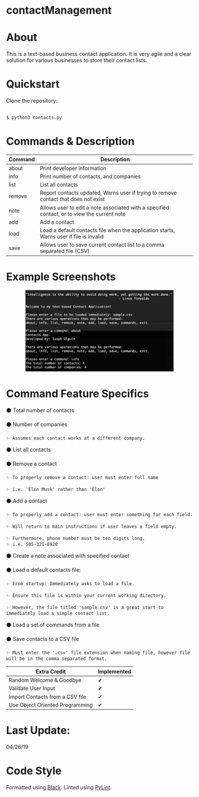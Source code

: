 # contactManagement

# About

This is a text-based business contact application.
It is very agile and a clear solution for various businesses to store their contact lists.

# Quickstart

Clone the repository:

```bash

```

```bash
$ python3 contacts.py
```

# Commands & Description

| Command                | Description |
|------------------------|-------------|
| about | Print developer information |
| info | Print number of contacts, and companies |
| list | List all contacts |
| remove | Report contacts updated, Warns user if trying to remove contact that does not exist |
| note | Allows user to edit a note associated with a specified contact, or to view the current note |
| add | Add a contact |
| load | Load a default contacts file when the application starts, Warns user if file is invalid |
| save | Allows user to save current contact list to a comma separated file (CSV) |

# Example Screenshots

<div align="center">
    <img src="screenshots/welcome_about_info.png" width="400px"</img>
</div>



# Command Feature Specifics

⚫️ Total number of contacts

⚫️ Number of companies

    ✨ Assumes each contact works at a different company.

⚫️ List all contacts

⚫️ Remove a contact

    ✨ To properly remove a contact: user must enter full name

    ✨ i.e. 'Elon Musk' rather than 'Elon'

⚫️ Add a contact

    ✨ To properly add a contact: user must enter something for each field.

    ✨ Will return to main instructions if user leaves a field empty.

    ✨ Furthermore, phone number must be ten digits long.
    ✨ i.e. 505-321-6920

⚫️ Create a note associated with specified contact

⚫️ Load a default contacts file:

    ✨ From startup: Immediately asks to load a file.

    ✨ Ensure this file is within your current working directory.

    ✨ However, the file titled 'sample.csv' is a great start to immediately load a simple contact list.

⚫️ Load a set of commands from a file

⚫️ Save contacts to a CSV file

    ✨ Must enter the '.csv' file extension when naming file, however file will be in the comma separated format.


| Extra Credit           | Implemented |
|------------------------|-------------|
| Random Welcome & Goodbye |     ✔    |
| Validate User Input | ✔ |
| Import Contacts from a CSV file | ✔ |
| Use Object Oriented Programming | ✔ |

# Last Update:

04/26/19

# Code Style

Formatted using [Black](https://github.com/ambv/black). Linted using [PyLint](https://www.pylint.org/).
